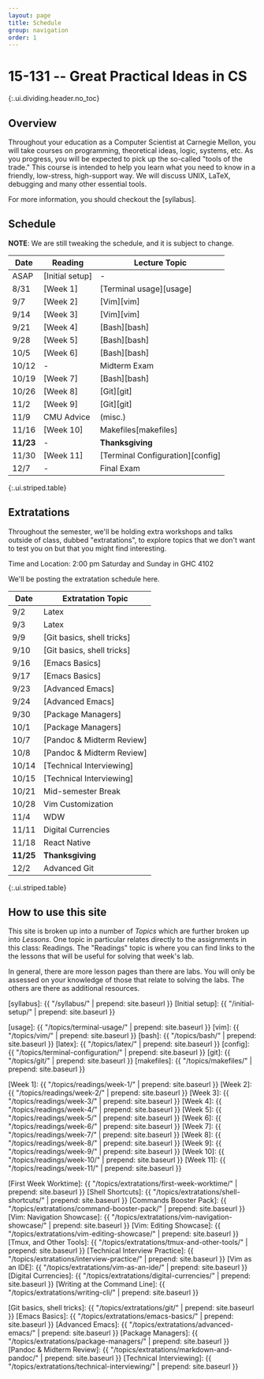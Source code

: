 ```yaml
---
layout: page
title: Schedule
group: navigation
order: 1
---
```


# 15-131 -- Great Practical Ideas in CS
{:.ui.dividing.header.no_toc}

## Overview

Throughout your education as a Computer Scientist at Carnegie Mellon, you will
take courses on programming, theoretical ideas, logic, systems, etc. As you
progress, you will be expected to pick up the so-called "tools of the trade."
This course is intended to help you learn what you need to know in a friendly,
low-stress, high-support way. We will discuss UNIX, LaTeX, debugging and many
other essential tools.

For more information, you should checkout the [syllabus].


## Schedule

**NOTE**: We are still tweaking the schedule, and it is subject to change.

| Date      | Reading         | Lecture Topic                    |
| ----      | -------         | -------------                    |
| ASAP      | [Initial setup] | -                                |
| 8/31      | [Week 1]        | [Terminal usage][usage]          |
| 9/7       | [Week 2]        | [Vim][vim]                       |
| 9/14      | [Week 3]        | [Vim][vim]                       |
| 9/21      | [Week 4]        | [Bash][bash]                     |
| 9/28      | [Week 5]        | [Bash][bash]                     |
| 10/5      | [Week 6]        | [Bash][bash]                     |
| 10/12     | -               | Midterm Exam                     |
| 10/19     | [Week 7]        | [Bash][bash]                     |
| 10/26     | [Week 8]        | [Git][git]                       |
| 11/2      | [Week 9]        | [Git][git]                       |
| 11/9      | CMU Advice      | (misc.)                          |
| 11/16     | [Week 10]       | Makefiles[makefiles]             |
| __11/23__ | -               | __Thanksgiving__                 |
| 11/30     | [Week 11]       | [Terminal Configuration][config] |
| 12/7      | -               | Final Exam                       |
{:.ui.striped.table}

## Extratations

Throughout the semester, we'll be holding extra workshops and talks outside of
class, dubbed "extratations", to explore topics that we don't want to test you
on but that you might find interesting.

Time and Location: 2:00 pm Saturday and Sunday in GHC 4102

We'll be posting the extratation schedule here.

| Date      | Extratation Topic              |
| ----      | -----                          |
| 9/2       | Latex                          |
| 9/3       | Latex                          |
| 9/9       | [Git basics, shell tricks]     |
| 9/10      | [Git basics, shell tricks]     |
| 9/16      | [Emacs Basics]                 |
| 9/17      | [Emacs Basics]                 |
| 9/23      | [Advanced Emacs]               |
| 9/24      | [Advanced Emacs]               |
| 9/30      | [Package Managers]             |
| 10/1      | [Package Managers]             |
| 10/7      | [Pandoc & Midterm Review]      |
| 10/8      | [Pandoc & Midterm Review]      |
| 10/14     | [Technical Interviewing]       |
| 10/15     | [Technical Interviewing]       |
| 10/21     | Mid-semester Break             |
| 10/28     | Vim Customization              |
| 11/4      | WDW                            |
| 11/11     | Digital Currencies             |
| 11/18     | React Native                   |
| __11/25__ | __Thanksgiving__               |
| 12/2      | Advanced Git                   |
{:.ui.striped.table}


## How to use this site

This site is broken up into a number of _Topics_ which are further broken up
into _Lessons_. One topic in particular relates directly to the assignments in
this class: Readings. The "Readings" topic is where you can find links to
the the lessons that will be useful for solving that week's lab.

In general, there are more lesson pages than there are labs. You will only be
assessed on your knowledge of those that relate to solving the labs. The others
are there as additional resources.



[syllabus]: {{ "/syllabus/" | prepend: site.baseurl }}
[Initial setup]: {{ "/initial-setup/" | prepend: site.baseurl }}

[usage]:     {{ "/topics/terminal-usage/"         | prepend: site.baseurl }}
[vim]:       {{ "/topics/vim/"                    | prepend: site.baseurl }}
[bash]:      {{ "/topics/bash/"                   | prepend: site.baseurl }}
[latex]:     {{ "/topics/latex/"                  | prepend: site.baseurl }}
[config]:    {{ "/topics/terminal-configuration/" | prepend: site.baseurl }}
[git]:       {{ "/topics/git/"                    | prepend: site.baseurl }}
[makefiles]: {{ "/topics/makefiles/"              | prepend: site.baseurl }}

[Week 1]:  {{ "/topics/readings/week-1/"  | prepend: site.baseurl }}
[Week 2]:  {{ "/topics/readings/week-2/"  | prepend: site.baseurl }}
[Week 3]:  {{ "/topics/readings/week-3/"  | prepend: site.baseurl }}
[Week 4]:  {{ "/topics/readings/week-4/"  | prepend: site.baseurl }}
[Week 5]:  {{ "/topics/readings/week-5/"  | prepend: site.baseurl }}
[Week 6]:  {{ "/topics/readings/week-6/"  | prepend: site.baseurl }}
[Week 7]:  {{ "/topics/readings/week-7/"  | prepend: site.baseurl }}
[Week 8]:  {{ "/topics/readings/week-8/"  | prepend: site.baseurl }}
[Week 9]:  {{ "/topics/readings/week-9/"  | prepend: site.baseurl }}
[Week 10]: {{ "/topics/readings/week-10/" | prepend: site.baseurl }}
[Week 11]: {{ "/topics/readings/week-11/" | prepend: site.baseurl }}

[First Week Worktime]: {{ "/topics/extratations/first-week-worktime/" | prepend: site.baseurl }}
[Shell Shortcuts]: {{ "/topics/extratations/shell-shortcuts/" | prepend: site.baseurl }}
[Commands Booster Pack]: {{ "/topics/extratations/command-booster-pack/" | prepend: site.baseurl }}
[Vim: Navigation Showcase]: {{ "/topics/extratations/vim-navigation-showcase/" | prepend: site.baseurl }}
[Vim: Editing Showcase]: {{ "/topics/extratations/vim-editing-showcase/" | prepend: site.baseurl }}
[Tmux, and Other Tools]: {{ "/topics/extratations/tmux-and-other-tools/" | prepend: site.baseurl }}
[Technical Interview Practice]: {{ "/topics/extratations/interview-practice/" | prepend: site.baseurl }}
[Vim as an IDE]: {{ "/topics/extratations/vim-as-an-ide/" | prepend: site.baseurl }}
[Digital Currencies]: {{ "/topics/extratations/digital-currencies/" | prepend: site.baseurl }}
[Writing at the Command Line]: {{ "/topics/extratations/writing-cli/" | prepend: site.baseurl }}

[Git basics, shell tricks]: {{ "/topics/extratations/git/" | prepend: site.baseurl }}
[Emacs Basics]: {{ "/topics/extratations/emacs-basics/" | prepend: site.baseurl }}
[Advanced Emacs]: {{ "/topics/extratations/advanced-emacs/" | prepend: site.baseurl }}
[Package Managers]: {{ "/topics/extratations/package-managers/" | prepend: site.baseurl }}
[Pandoc & Midterm Review]: {{ "/topics/extratations/markdown-and-pandoc/" | prepend: site.baseurl }}
[Technical Interviewing]: {{ "/topics/extratations/technical-interviewing/" | prepend: site.baseurl }}
